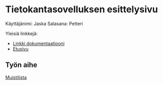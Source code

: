 # Tietokantasovelluksen esittelysivu

Käyttäjänimi: Jaska
Salasana: Petteri

Yleisiä linkkejä:

* [Linkki dokumentaatiooni](doc/dokumentaatio.pdf)
* [Etusivu](http://johetema.users.cs.helsinki.fi/muistilista/)

## Työn aihe

[Muistilista](http://advancedkittenry.github.io/suunnittelu_ja_tyoymparisto/aiheet/Muistilista.html) 
